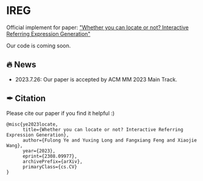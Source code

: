 # IREG
Official implement for paper: ["Whether you can locate or not? Interactive Referring Expression Generation"](https://arxiv.org/abs/2308.09977)

Our code is coming soon.

## 🔥 News
- 2023.7.26: Our paper is accepted by ACM MM 2023 Main Track. 

## ✒ Citation
Please cite our paper if you find it helpful :)
```
@misc{ye2023locate,
      title={Whether you can locate or not? Interactive Referring Expression Generation}, 
      author={Fulong Ye and Yuxing Long and Fangxiang Feng and Xiaojie Wang},
      year={2023},
      eprint={2308.09977},
      archivePrefix={arXiv},
      primaryClass={cs.CV}
}
```

